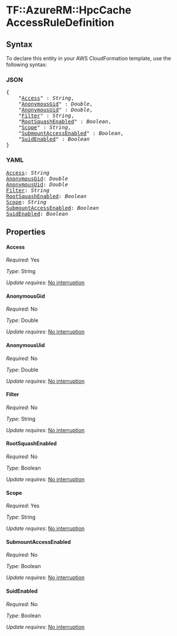 # TF::AzureRM::HpcCache AccessRuleDefinition

## Syntax

To declare this entity in your AWS CloudFormation template, use the following syntax:

### JSON

<pre>
{
    "<a href="#access" title="Access">Access</a>" : <i>String</i>,
    "<a href="#anonymousgid" title="AnonymousGid">AnonymousGid</a>" : <i>Double</i>,
    "<a href="#anonymousuid" title="AnonymousUid">AnonymousUid</a>" : <i>Double</i>,
    "<a href="#filter" title="Filter">Filter</a>" : <i>String</i>,
    "<a href="#rootsquashenabled" title="RootSquashEnabled">RootSquashEnabled</a>" : <i>Boolean</i>,
    "<a href="#scope" title="Scope">Scope</a>" : <i>String</i>,
    "<a href="#submountaccessenabled" title="SubmountAccessEnabled">SubmountAccessEnabled</a>" : <i>Boolean</i>,
    "<a href="#suidenabled" title="SuidEnabled">SuidEnabled</a>" : <i>Boolean</i>
}
</pre>

### YAML

<pre>
<a href="#access" title="Access">Access</a>: <i>String</i>
<a href="#anonymousgid" title="AnonymousGid">AnonymousGid</a>: <i>Double</i>
<a href="#anonymousuid" title="AnonymousUid">AnonymousUid</a>: <i>Double</i>
<a href="#filter" title="Filter">Filter</a>: <i>String</i>
<a href="#rootsquashenabled" title="RootSquashEnabled">RootSquashEnabled</a>: <i>Boolean</i>
<a href="#scope" title="Scope">Scope</a>: <i>String</i>
<a href="#submountaccessenabled" title="SubmountAccessEnabled">SubmountAccessEnabled</a>: <i>Boolean</i>
<a href="#suidenabled" title="SuidEnabled">SuidEnabled</a>: <i>Boolean</i>
</pre>

## Properties

#### Access

_Required_: Yes

_Type_: String

_Update requires_: [No interruption](https://docs.aws.amazon.com/AWSCloudFormation/latest/UserGuide/using-cfn-updating-stacks-update-behaviors.html#update-no-interrupt)

#### AnonymousGid

_Required_: No

_Type_: Double

_Update requires_: [No interruption](https://docs.aws.amazon.com/AWSCloudFormation/latest/UserGuide/using-cfn-updating-stacks-update-behaviors.html#update-no-interrupt)

#### AnonymousUid

_Required_: No

_Type_: Double

_Update requires_: [No interruption](https://docs.aws.amazon.com/AWSCloudFormation/latest/UserGuide/using-cfn-updating-stacks-update-behaviors.html#update-no-interrupt)

#### Filter

_Required_: No

_Type_: String

_Update requires_: [No interruption](https://docs.aws.amazon.com/AWSCloudFormation/latest/UserGuide/using-cfn-updating-stacks-update-behaviors.html#update-no-interrupt)

#### RootSquashEnabled

_Required_: No

_Type_: Boolean

_Update requires_: [No interruption](https://docs.aws.amazon.com/AWSCloudFormation/latest/UserGuide/using-cfn-updating-stacks-update-behaviors.html#update-no-interrupt)

#### Scope

_Required_: Yes

_Type_: String

_Update requires_: [No interruption](https://docs.aws.amazon.com/AWSCloudFormation/latest/UserGuide/using-cfn-updating-stacks-update-behaviors.html#update-no-interrupt)

#### SubmountAccessEnabled

_Required_: No

_Type_: Boolean

_Update requires_: [No interruption](https://docs.aws.amazon.com/AWSCloudFormation/latest/UserGuide/using-cfn-updating-stacks-update-behaviors.html#update-no-interrupt)

#### SuidEnabled

_Required_: No

_Type_: Boolean

_Update requires_: [No interruption](https://docs.aws.amazon.com/AWSCloudFormation/latest/UserGuide/using-cfn-updating-stacks-update-behaviors.html#update-no-interrupt)

